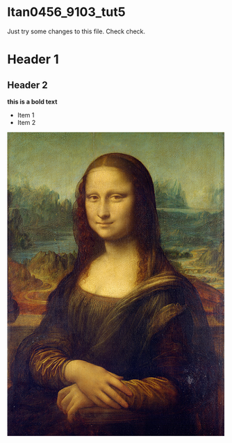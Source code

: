 # ltan0456_9103_tut5


Just try some changes to this file. Check check.

# Header 1
## Header 2


**this is a bold text**

- Item 1
- Item 2

![An image of the Mona Lisa](readmeImages/Mona_Lisa_by_Leonardo_da_Vinci_500_x_700.jpg)